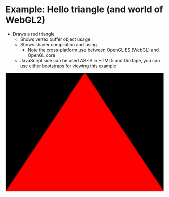 # Example: Hello triangle (and world of WebGL2)

* Draws a red triangle
  * Shows vertex buffer object usage
  * Shows shader compilation and using
    * Note the cross-platform use between OpenGL ES (WebGL) and OpenGL core
  * JavaScript side can be used AS-IS in HTML5 and Duktape, you can use either bootstraps for viewing this example

![screenshot](https://github.com/mrautio/duktape-webgl/blob/master/examples/02_hello_triangle/screenshot_hello_triangle.png "Hello triangle")

